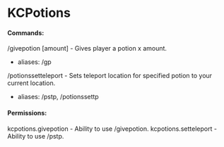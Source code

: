 # KCPotions

#### Commands:

/givepotion <potion> <player> [amount] - Gives player a potion x amount.
- aliases: /gp

/potionssetteleport <potion> - Sets teleport location for specified potion to your current location.
- aliases: /pstp, /potionssettp

#### Permissions:

kcpotions.givepotion - Ability to use /givepotion.
kcpotions.setteleport - Ability to use /pstp.
